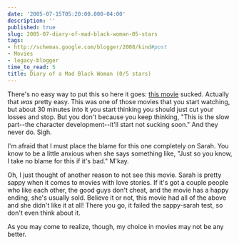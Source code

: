 ```yaml
---
date: '2005-07-15T05:20:00.000-04:00'
description: ''
published: true
slug: 2005-07-diary-of-mad-black-woman-05-stars
tags:
- http://schemas.google.com/blogger/2008/kind#post
- Movies
- legacy-blogger
time_to_read: 5
title: Diary of a Mad Black Woman (0/5 stars)
---
```


There's no easy way to put this so here it goes: <a href="http://imdb.com/title/tt0422093/">this movie</a> sucked. Actually that <em>was</em> pretty easy. This was one of those movies that you start watching, but about 30 minutes into it you start thinking you should just cut your losses and stop. But you don't because you keep thinking, "This is the slow part--the character development--it'll start not sucking soon." And they never do. Sigh.

I'm afraid that I must place the blame for this one completely on Sarah. You know to be a little anxious when she says something like, "Just so you know, I take no blame for this if it's bad." M'kay.

Oh, I just thought of another reason to not see this movie. Sarah is pretty sappy when it comes to movies with love stories. If it's got a couple people who like each other, the good guys don't cheat, and the movie has a happy ending, she's usually sold. Believe it or not, this movie had all of the above and she didn't like it at all! There you go, it failed the sappy-sarah test, so don't even think about it.

As you may come to realize, though, my choice in movies may not be any better.